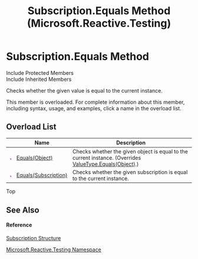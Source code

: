 ﻿---
title: Subscription.Equals Method  (Microsoft.Reactive.Testing)
TOCTitle: Equals Method
ms:assetid: Overload:Microsoft.Reactive.Testing.Subscription.Equals
ms:mtpsurl: https://msdn.microsoft.com/en-us/library/microsoft.reactive.testing.subscription.equals(v=VS.103)
ms:contentKeyID: 36068522
ms.date: 06/28/2011
mtps_version: v=VS.103
f1_keywords:
- Microsoft.Reactive.Testing.Subscription.Equals
dev_langs:
- CSharp
- JScript
- VB
- FSharp
---

# Subscription.Equals Method

Include Protected Members  
Include Inherited Members  

Checks whether the given value is equal to the current instance.

This member is overloaded. For complete information about this member, including syntax, usage, and examples, click a name in the overload list.

## Overload List

<table>
<thead>
<tr class="header">
<th> </th>
<th>Name</th>
<th>Description</th>
</tr>
</thead>
<tbody>
<tr class="odd">
<td><img src="images\Hh303103.pubmethod(en-us,VS.103).gif" title="Public method" alt="Public method" /></td>
<td><a href="https://msdn.microsoft.com/en-us/library/m:microsoft.reactive.testing.subscription.equals(system.object)(v=VS.103)">Equals(Object)</a></td>
<td>Checks whether the given object is equal to the current instance. (Overrides <a href="https://msdn.microsoft.com/en-us/library/m:system.valuetype.equals(system.object)(v=VS.103)">ValueType.Equals(Object)</a>.)</td>
</tr>
<tr class="even">
<td><img src="images\Hh303103.pubmethod(en-us,VS.103).gif" title="Public method" alt="Public method" /></td>
<td><a href="https://msdn.microsoft.com/en-us/library/m:microsoft.reactive.testing.subscription.equals(microsoft.reactive.testing.subscription)(v=VS.103)">Equals(Subscription)</a></td>
<td>Checks whether the given subscription is equal to the current instance.</td>
</tr>
</tbody>
</table>

Top

## See Also

#### Reference

[Subscription Structure](hh229527\(v=vs.103\).md)

[Microsoft.Reactive.Testing Namespace](hh212009\(v=vs.103\).md)

